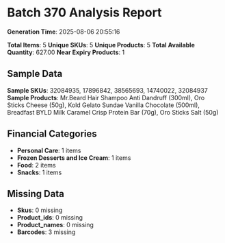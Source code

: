 # Batch 370 Analysis Report

**Generation Time**: 2025-08-06 20:55:16

**Total Items**: 5
**Unique SKUs**: 5
**Unique Products**: 5
**Total Available Quantity**: 627.00
**Near Expiry Products**: 1

## Sample Data
**Sample SKUs**: 32084935, 17896842, 38565693, 14740022, 32084937
**Sample Products**: Mr.Beard Hair Shampoo Anti Dandruff (300ml), Oro Sticks Cheese (50g), Kold Gelato Sundae Vanilla Chocolate (500ml), Breadfast BYLD Milk Caramel Crisp Protein Bar (70g), Oro Sticks Salt (50g)

## Financial Categories
- **Personal Care**: 1 items
- **Frozen Desserts and Ice Cream**: 1 items
- **Food**: 2 items
- **Snacks**: 1 items

## Missing Data
- **Skus**: 0 missing
- **Product_ids**: 0 missing
- **Product_names**: 0 missing
- **Barcodes**: 3 missing
